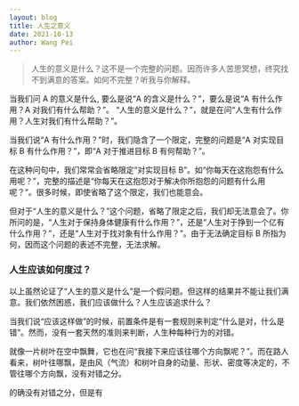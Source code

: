 ```yaml
---
layout: blog
title: 人生之意义
date: 2021-10-13
author: Wang Pei
---
```


> 人生的意义是什么？这不是一个完整的问题。因而许多人苦思冥想，终究找不到满意的答案。如何不完整？听我与你解释。

当我们问 A 的意义是什么, 要么是说“A 的含义是什么？”，要么是说“A 有什么作用？A 对我们有什么帮助？”。 “人生的意义是什么？”，就是在问“人生有什么作用？人生对我们有什么帮助？”。

当我们说“A 有什么作用？”时，我们隐含了一个限定，完整的问题是“A 对实现目标 B 有什么作用？”，即“A 对于推进目标 B 有何帮助？”。

在这种问句中，我们常常会省略限定“对实现目标 B”。如“你每天在这抱怨有什么用呢？”，完整的描述是“你每天在这抱怨对于解决你所抱怨的问题有什么用呢？”。很多时候，即使省略了这个限定，我们也能意会。

但对于“人生的意义是什么？”这个问题，省略了限定之后，我们却无法意会了。你所问的是，“人生对于保持身体健康有什么作用？”，还是“人生对于挣到一个亿有什么作用？”，还是“人生对于找对象有什么作用？”。由于无法确定目标 B 所指为何，因而这个问题的表述不完整，无法求解。

### 人生应该如何度过？

以上虽然论证了“人生的意义是什么”是一个假问题。但这样的结果并不能让我们满意。我们依然困惑，我们应该做什么？人生应该追求什么？

当我们说“应该这样做”的时候，前置条件是有一套规则来判定“什么是对，什么是错”。然而，没有一套天然的准则来判断，人生种每种行为的对错。

就像一片树叶在空中飘舞，它也在问“我接下来应该往哪个方向飘呢？”。而在路人看来，树叶往哪飘，是由风（气流）和树叶自身的动量、形状、密度等决定的，不管往哪个方向飘，没有对错之分。

的确没有对错之分，但是有
